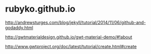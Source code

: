 # rubyko.github.io

http://andrewsturges.com/blog/jekyll/tutorial/2014/11/06/github-and-godaddy.html

http://gwtmaterialdesign.github.io/gwt-material-demo/#!about

http://www.gwtproject.org/doc/latest/tutorial/create.html#create
